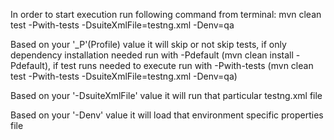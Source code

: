 In order to start execution run following command from terminal:
mvn clean test -Pwith-tests -DsuiteXmlFile=testng.xml -Denv=qa

Based on your '_P'(Profile) value it will skip or not skip tests,
if only dependency installation needed run with -Pdefault (mvn clean install -Pdefault),
if test runs needed to execute run with -Pwith-tests (mvn clean test -Pwith-tests -DsuiteXmlFile=testng.xml -Denv=qa)

Based on your '-DsuiteXmlFile' value it will run that particular testng.xml file

Based on your '-Denv' value it will load that environment specific properties file
